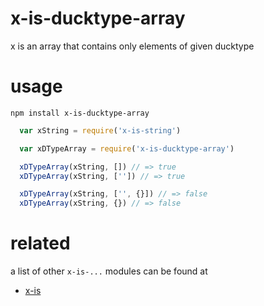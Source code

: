 # x-is-ducktype-array
x is an array that contains only elements of given ducktype

# usage
`npm install x-is-ducktype-array`

```js
  var xString = require('x-is-string')

  var xDTypeArray = require('x-is-ducktype-array')

  xDTypeArray(xString, []) // => true
  xDTypeArray(xString, ['']) // => true

  xDTypeArray(xString, ['', {}]) // => false
  xDTypeArray(xString, {}) // => false
```


# related
a list of other `x-is-...` modules can be found at
* [x-is](https://www.npmjs.com/package/x-is)
